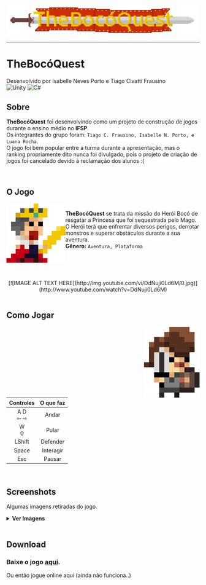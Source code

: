 <center>
	<img src="images/Logo.png" width=1058 alt="TheBocoQuest Logo"/>
</center>

---

# TheBocóQuest
Desenvolvido por Isabelle Neves Porto e Tiago Civatti Frausino  
![Unity](https://img.shields.io/badge/Unity-ffffff?logo=Unity&logoColor=black&style=for-the-badge)
![C#](https://img.shields.io/badge/C%20Sharp-239120?logo=csharp&style=for-the-badge)


 ## Sobre
 **TheBocóQuest** foi desenvolvindo como um projeto de construção de jogos durante o ensino médio no **IFSP**.  
 Os integrantes do grupo foram: `Tiago C. Frausino, Isabelle N. Porto, e Luana Rocha`.  
 O jogo foi bem popular entre a turma durante a apresentação, mas o ranking propriamente dito nunca foi divulgado, pois o projeto de criação de jogos foi cancelado devido à reclamação dos alunos :(

<br>

 ## O Jogo
 <img align="left" src="images/king.png" width=154 alt="The High King"><br>
 **TheBocóQuest** se trata da missão do Herói Bocó de resgatar a Princesa que foi sequestrada pelo Mago. O Herói terá que enfrentar diversos perigos, derrotar monstros e superar obstáculos durante a sua aventura.  
 **Gênero:** `Aventura, Plataforma`

<br><br><br>

<center>
[![IMAGE ALT TEXT HERE](http://img.youtube.com/vi/DdNuji0Ld6M/0.jpg)](http://www.youtube.com/watch?v=DdNuji0Ld6M)
</center>

<br>

 ## Como Jogar
<img align="right" src="images/player.png" width=145 alt="Hero">  

| Controles | O que faz |
| :-------: | :-------: |
|A D <br> ⇦ ⇨ | Andar |
|W <br> ⇧ |Pular|
|LShift|Defender|
|Space|Interagir|
|Esc|Pausar|

<br>

## Screenshots
Algumas imagens retiradas do jogo.
<details>
	<summary><b>Ver Imagens</b></font></summary>
	<br><br>
	<div align="center">
		<img src="images/screenshot1.PNG" alt="Imagem da Tela de Inicio"><br><br><br>
		<img src="images/screenshot2.PNG" alt="O Heroi e o Rei"><br><br><br>
		<img src="images/screenshot3.PNG" alt="Obstaculos"><br><br><br>
		<img src="images/screenshot4.PNG" alt="Inimigos"><br><br><br>
		<img src="images/screenshot5.PNG" alt="Cavalinho!"><br><br><br>
		<img src="images/screenshot6.PNG" alt="Fase da Floresta"><br><br><br>
	</div>
</details>

<br>

## Download
### Baixe o jogo [aqui](https://raw.github.com/IsabelleNP/TheBocoQuest/main/TheBocoQuest.exe).  
Ou então jogue online aqui (ainda não funciona..)

